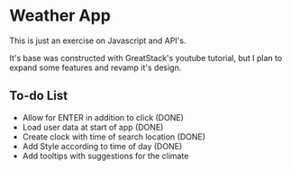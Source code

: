 # Weather App

This is just an exercise on Javascript and API's. 

It's base was constructed with GreatStack's youtube tutorial, but I plan to expand some features and revamp it's design.

## To-do List

* Allow for ENTER in addition to click (DONE)
* Load user data at start of app (DONE)
* Create clock with time of search location (DONE)
* Add Style according to time of day (DONE)
* Add tooltips with suggestions for the climate
